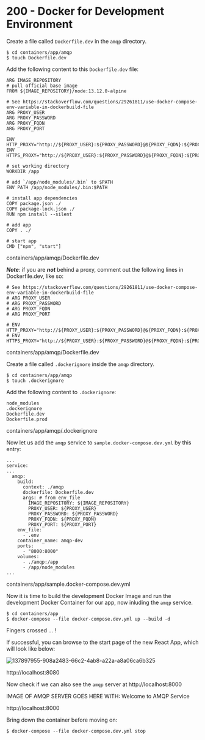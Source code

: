 # 200 - Docker for Development Environment

Create a file called ```Dockerfile.dev``` in the ```amqp``` directory.

```
$ cd containers/app/amqp
$ touch Dockerfile.dev
```

Add the following content to this ```Dockerfile.dev``` file:

```
ARG IMAGE_REPOSITORY
# pull official base image
FROM ${IMAGE_REPOSITORY}/node:13.12.0-alpine

# See https://stackoverflow.com/questions/29261811/use-docker-compose-env-variable-in-dockerbuild-file
ARG PROXY_USER
ARG PROXY_PASSWORD
ARG PROXY_FQDN
ARG PROXY_PORT

ENV HTTP_PROXY="http://${PROXY_USER}:${PROXY_PASSWORD}@${PROXY_FQDN}:${PROXY_PORT}"
ENV HTTPS_PROXY="http://${PROXY_USER}:${PROXY_PASSWORD}@${PROXY_FQDN}:${PROXY_PORT}"

# set working directory
WORKDIR /app

# add `/app/node_modules/.bin` to $PATH
ENV PATH /app/node_modules/.bin:$PATH

# install app dependencies
COPY package.json ./
COPY package-lock.json ./
RUN npm install --silent

# add app
COPY . ./

# start app
CMD ["npm", "start"]
```
containers/app/amqp/Dockerfile.dev

***Note***: if you are ***not*** behind a proxy, comment out the following lines in Dockerfile.dev, like so:

```
# See https://stackoverflow.com/questions/29261811/use-docker-compose-env-variable-in-dockerbuild-file
# ARG PROXY_USER
# ARG PROXY_PASSWORD
# ARG PROXY_FQDN
# ARG PROXY_PORT

# ENV HTTP_PROXY="http://${PROXY_USER}:${PROXY_PASSWORD}@${PROXY_FQDN}:${PROXY_PORT}"
# ENV HTTPS_PROXY="http://${PROXY_USER}:${PROXY_PASSWORD}@${PROXY_FQDN}:${PROXY_PORT}"
```
containers/app/amqp/Dockerfile.dev

Create a file called ```.dockerignore``` inside the ```amqp``` directory.

```
$ cd containers/app/amqp
$ touch .dockerignore 
```

Add the following content to ```.dockerignore```:

```
node_modules
.dockerignore
Dockerfile.dev
Dockerfile.prod
```
containers/app/amqp/.dockerignore

Now let us add the ```amqp``` service to ```sample.docker-compose.dev.yml``` by this entry:

```
...
service:
...
  amqp:
    build:
      context: ./amqp
      dockerfile: Dockerfile.dev
      args: # from env_file
        IMAGE_REPOSITORY: ${IMAGE_REPOSITORY}
        PROXY_USER: ${PROXY_USER}
        PROXY_PASSWORD: ${PROXY_PASSWORD}
        PROXY_FQDN: ${PROXY_FQDN}
        PROXY_PORT: ${PROXY_PORT}
    env_file:
      - .env
    container_name: amqp-dev      
    ports:
      - "8000:8000"
    volumes:
      - ./amqp:/app
      - /app/node_modules       
...

```
containers/app/sample.docker-compose.dev.yml

Now it is time to build the development Docker Image and run the development Docker Container for our app, now inluding the ```amqp``` service.

```
$ cd containers/app
$ docker-compose --file docker-compose.dev.yml up --build -d
```

Fingers crossed ... !

If successful, you can browse to the start page of the new React App, which will look like below:

![137897955-908a2483-66c2-4ab8-a22a-a8a06ca6b325](https://user-images.githubusercontent.com/12828104/138059887-319fd743-228e-4634-9d57-8e55e9c5e5ba.png)

http://localhost:8080

Now check if we can also see the ```amqp``` server at http://localhost:8000

IMAGE OF AMQP SERVER GOES HERE WITH: Welcome to AMQP Service

http://localhost:8000

Bring down the container before moving on:

```
$ docker-compose --file docker-compose.dev.yml stop
```
